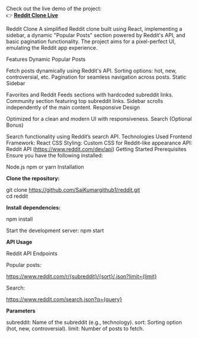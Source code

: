 Check out the live demo of the project:  
👉 **[Reddit Clone Live](https://reddit-c.netlify.app)**

Reddit Clone
A simplified Reddit clone built using React, implementing a sidebar, a dynamic "Popular Posts" section powered by Reddit's API, and basic pagination functionality. The project aims for a pixel-perfect UI, emulating the Reddit app experience.

Features
Dynamic Popular Posts

Fetch posts dynamically using Reddit's API.
Sorting options: hot, new, controversial, etc.
Pagination for seamless navigation across posts.
Static Sidebar

Favorites and Reddit Feeds sections with hardcoded subreddit links.
Community section featuring top subreddit links.
Sidebar scrolls independently of the main content.
Responsive Design

Optimized for a clean and modern UI with responsiveness.
Search (Optional Bonus)

Search functionality using Reddit’s search API.
Technologies Used
Frontend Framework: React
CSS Styling: Custom CSS for Reddit-like appearance
API: Reddit API (https://www.reddit.com/dev/api)
Getting Started
Prerequisites
Ensure you have the following installed:

Node.js
npm or yarn
Installation

**Clone the repository:**

git clone https://github.com/SaiKumargithub1/reddit.git  
cd reddit

**Install dependencies:**

npm install

Start the development server:
npm start

**API Usage**

Reddit API Endpoints

Popular posts:

https://www.reddit.com/r/{subreddit}/{sort}/.json?limit={limit}

Search:

https://www.reddit.com/search.json?q={query}

**Parameters**

subreddit: Name of the subreddit (e.g., technology).
sort: Sorting option (hot, new, controversial).
limit: Number of posts to fetch.
